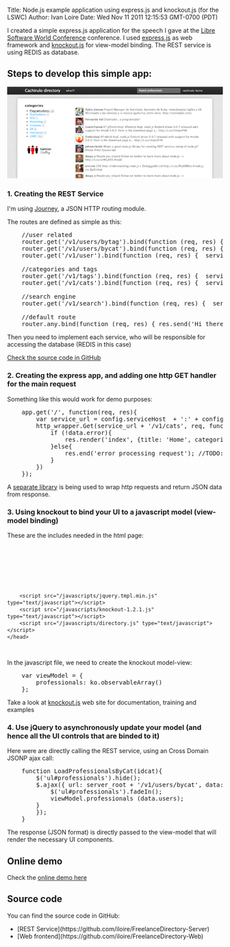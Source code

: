 Title: Node.js example application using express.js and knockout.js (for the LSWC)
Author: Ivan Loire
Date: Wed Nov 11 2011 12:15:53 GMT-0700 (PDT)

I created a simple express.js application for the speech I gave at the [Libre Software World Conference](http://www.libresoftwareworldconference.com/) conference. I used [express.js](http://www.expressjs.com) as web framework and [knockout.js](http://knockoutjs.com/) for view-model binding. The REST service is using REDIS as database.

## Steps to develop this simple app:

<img src="express-and-knockout-example/demo1.png" style="float: none"></img>

### 1. Creating the REST Service

I'm using [Journey][], a JSON HTTP routing module. 

The routes are defined as simple as this:

<pre class='brush: js'>
	//user related
	router.get('/v1/users/bytag').bind(function (req, res) {  service.GetUsersByTag(req,res) });
	router.get('/v1/users/bycat').bind(function (req, res) {  service.GetUsersByCat(req,res) });
	router.get('/v1/user').bind(function (req, res) {  service.GetUser(req,res) });

	//categories and tags
	router.get('/v1/tags').bind(function (req, res) {  service.GetTags(req,res) });
	router.get('/v1/cats').bind(function (req, res) {  service.GetCats(req,res) });

	//search engine
	router.get('/v1/search').bind(function (req, res) {  service.SearchUsers(req,res) });

	//default route
	router.any.bind(function (req, res) { res.send('Hi there!') });
</pre>

Then you need to implement each service, who will be responsible for accessing the database (REDIS in this case)

[Check the source code in GitHub](https://github.com/iloire/FreelanceDirectory-Server)

### 2. Creating the express app, and adding one http GET handler for the main request

Something like this would work for demo purposes:

<pre class='brush: js; highlight: [3]'>
	app.get('/', function(req, res){
		var service_url = config.serviceHost  + ':' + config.servicePort
		http_wrapper.Get(service_url + '/v1/cats', req, function (data, status){
			if (!data.error){
				res.render('index', {title: 'Home', categories : data.categories,  service_url: service_url});
			}else{
				res.end('error processing request'); //TODO: err handling
			}
		})
	});
</pre>

A [separate library](https://github.com/iloire/FreelanceDirectory-Web/blob/master/lib/http_wrapper.js) is being used to wrap http requests and return JSON data from response.

### 3. Using knockout to bind your UI to a javascript model (view-model binding)

These are the includes needed in the html page:
<pre class='brush: js'>
	<head>
		<title><%= title %></title>
		<link rel="stylesheet" href="/stylesheets/bootstrap.min.css">
		<link rel='stylesheet' href='/stylesheets/style.css' />
		<script src="/javascripts/jquery-1.6.4.min.js" type="text/javascript"></script>
		<script src="/javascripts/jquery.tmpl.min.js" type="text/javascript"></script>
		<script src="/javascripts/knockout-1.2.1.js" type="text/javascript"></script>
		<script src="/javascripts/directory.js" type="text/javascript"></script>
	</head>
</pre>

In the javascript file, we need to create the knockout model-view:

<pre class='brush: js; highlight: [2]'>
	var viewModel = {
	    professionals: ko.observableArray()
	};
</pre>

Take a look at [knockout.js](http://knockoutjs.com/) web site for documentation, training and examples

### 4. Use jQuery to asynchronously update your model (and hence all the UI controls that are binded to it)

Here were are directly calling the REST service, using an Cross Domain JSONP ajax call:

<pre class='brush: js;'>
	function LoadProfessionalsByCat(idcat){
		$('ul#professionals').hide();
		$.ajax({ url: server_root + '/v1/users/bycat', data: {id:idcat}, dataType: 'jsonp', success: function (data) {
			$('ul#professionals').fadeIn();
			viewModel.professionals (data.users);
		}
		});
	}
</pre>

The response (JSON format) is directly passed to the view-model that will render the necessary UI components.
	
## Online demo

Check the [online demo here](http://www.letsnode.com:8081)

## Source code

You can find the source code in GitHub:
<ul>
	<li>[REST Service](https://github.com/iloire/FreelanceDirectory-Server) </li>
	<li>[Web frontend](https://github.com/iloire/FreelanceDirectory-Web) </li>
		

[journey]: https://github.com/cloudhead/journey
[node.js]: http://www.nodejs.org
